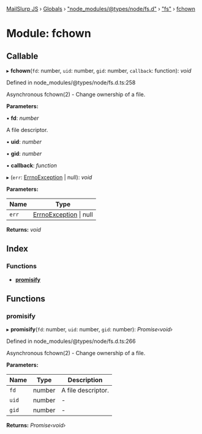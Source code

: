 [MailSlurp JS](../README.md) › [Globals](../globals.md) › ["node_modules/@types/node/fs.d"](_node_modules__types_node_fs_d_.md) › ["fs"](_node_modules__types_node_fs_d_._fs_.md) › [fchown](_node_modules__types_node_fs_d_._fs_.fchown.md)

# Module: fchown

## Callable

▸ **fchown**(`fd`: number, `uid`: number, `gid`: number, `callback`: function): *void*

Defined in node_modules/@types/node/fs.d.ts:258

Asynchronous fchown(2) - Change ownership of a file.

**Parameters:**

▪ **fd**: *number*

A file descriptor.

▪ **uid**: *number*

▪ **gid**: *number*

▪ **callback**: *function*

▸ (`err`: [ErrnoException](../interfaces/_node_modules__types_node_globals_d_.nodejs.errnoexception.md) | null): *void*

**Parameters:**

Name | Type |
------ | ------ |
`err` | [ErrnoException](../interfaces/_node_modules__types_node_globals_d_.nodejs.errnoexception.md) &#124; null |

**Returns:** *void*

## Index

### Functions

* [__promisify__](_node_modules__types_node_fs_d_._fs_.fchown.md#__promisify__)

## Functions

###  __promisify__

▸ **__promisify__**(`fd`: number, `uid`: number, `gid`: number): *Promise‹void›*

Defined in node_modules/@types/node/fs.d.ts:266

Asynchronous fchown(2) - Change ownership of a file.

**Parameters:**

Name | Type | Description |
------ | ------ | ------ |
`fd` | number | A file descriptor.  |
`uid` | number | - |
`gid` | number | - |

**Returns:** *Promise‹void›*
